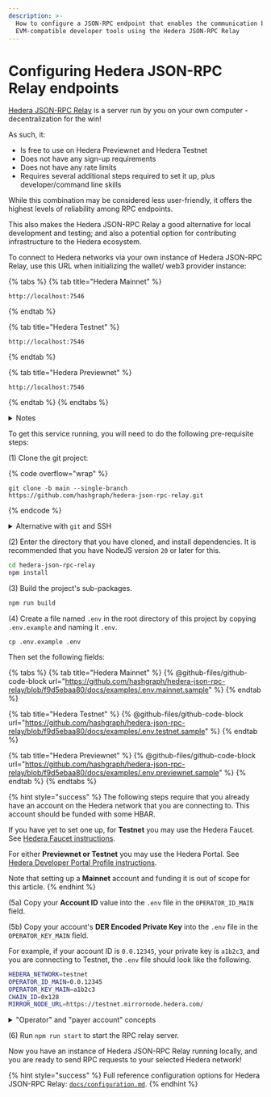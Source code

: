 ```yaml
---
description: >-
  How to configure a JSON-RPC endpoint that enables the communication between
  EVM-compatible developer tools using the Hedera JSON-RPC Relay
---
```


# Configuring Hedera JSON-RPC Relay endpoints

[Hedera JSON-RPC Relay](https://github.com/hashgraph/hedera-json-rpc-relay) is a server run by you on your own computer - decentralization for the win!

As such, it:

* Is free to use on Hedera Previewnet and Hedera Testnet
* Does not have any sign-up requirements
* Does not have any rate limits
* Requires several additional steps required to set it up, plus developer/command line skills

While this combination may be considered less user-friendly, it offers the highest levels of reliability among RPC endpoints.

This also makes the Hedera JSON-RPC Relay a good alternative for local development and testing; and also a potential option for contributing infrastructure to the Hedera ecosystem.

To connect to Hedera networks via your own instance of Hedera JSON-RPC Relay, use this URL when initializing the wallet/ web3 provider instance:

{% tabs %}
{% tab title="Hedera Mainnet" %}
```
http://localhost:7546
```
{% endtab %}

{% tab title="Hedera Testnet" %}
```
http://localhost:7546
```
{% endtab %}

{% tab title="Hedera Previewnet" %}
```
http://localhost:7546
```
{% endtab %}
{% endtabs %}

<details>

<summary>Notes</summary>

(1) The RPC endpoint URL, including the port number `7546`, is the same for whichever network you intend to connect to: Hedera Previewnet, Hedera Testnet, and Hedera Mainnet. The selection of network depends upon the configuration file, which we will create in subsequent steps.

(2) The `hedera-json-rpc-relay` server is designed to be able to be deployed in your own cloud instances. For _non-production_ use cases, a Docker compose file is provided. For _production_ use cases Kubernetes Helm charts are provided. However, both the Docker and Kubernetes options are beyond the scope of this tutorial. This tutorial focuses on simply configuring and running the server directly.

</details>

To get this service running, you will need to do the following pre-requisite steps:

(1) Clone the git project:

{% code overflow="wrap" %}
```shell
git clone -b main --single-branch  https://github.com/hashgraph/hedera-json-rpc-relay.git
```
{% endcode %}

<details>

<summary>Alternative with <code>git</code> and SSH</summary>

If you have [configured SSH](https://docs.github.com/en/authentication/connecting-to-github-with-ssh) to work with `git`, you may wish use this command instead:

{% code overflow="wrap" %}
```shell
git clone -b main --single-branch git@github.com:hashgraph/hedera-json-rpc-relay.git
```
{% endcode %}

</details>

(2) Enter the directory that you have cloned, and install dependencies. It is recommended that you have NodeJS version `20` or later for this.

```sh
cd hedera-json-rpc-relay
npm install
```

(3) Build the project's sub-packages.

```sh
npm run build
```

(4) Create a file named `.env` in the root directory of this project by copying `.env.example` and naming it `.env`.

```shell
cp .env.example .env
```

Then set the following fields:

{% tabs %}
{% tab title="Hedera Mainnet" %}
{% @github-files/github-code-block url="https://github.com/hashgraph/hedera-json-rpc-relay/blob/f9d5ebaa80/docs/examples/.env.mainnet.sample" %}
{% endtab %}

{% tab title="Hedera Testnet" %}
{% @github-files/github-code-block url="https://github.com/hashgraph/hedera-json-rpc-relay/blob/f9d5ebaa80/docs/examples/.env.testnet.sample" %}
{% endtab %}

{% tab title="Hedera Previewnet" %}
{% @github-files/github-code-block url="https://github.com/hashgraph/hedera-json-rpc-relay/blob/f9d5ebaa80/docs/examples/.env.previewnet.sample" %}
{% endtab %}
{% endtabs %}

{% hint style="success" %}
The following steps require that you already have an account on the Hedera network that you are connecting to. This account should be funded with some HBAR.

If you have yet to set one up, for **Testnet** you may use the Hedera Faucet. See [Hedera Faucet instructions](https://docs.hedera.com/hedera/getting-started/introduction#hedera-developer-portal-profile).

For either **Previewnet or Testnet** you may use the Hedera Portal. See [Hedera Developer Portal Profile instructions](https://docs.hedera.com/hedera/getting-started/introduction#hedera-developer-portal-profile).

Note that setting up a **Mainnet** account and funding it is out of scope for this article.
{% endhint %}

(5a) Copy your **Account ID** value into the `.env` file in the `OPERATOR_ID_MAIN` field.

(5b) Copy your account's **DER Encoded Private Key** into the `.env` file in the `OPERATOR_KEY_MAIN` field.

For example, if your account ID is `0.0.12345`, your private key is `a1b2c3`, and you are connecting to Testnet, the `.env` file should look like the following.

```sh
HEDERA_NETWORK=testnet
OPERATOR_ID_MAIN=0.0.12345
OPERATOR_KEY_MAIN=a1b2c3
CHAIN_ID=0x128
MIRROR_NODE_URL=https://testnet.mirrornode.hedera.com/
```

<details>

<summary>"Operator" and "payer account" concepts</summary>

Like other EVM-compatible networks, transactions must be paid for in the native currency. This is true for Hedera as well, where all transactions are paid for, denominated in HBAR.

Unlike other EVM-compatible networks, when an EVM transaction is submitted on a Hedera network, that transaction can be paid for by a **different** "payer account". The `hedera-json-rpc-relay` takes care of this automatically for you, wrapping the transaction. This is why there is a need for an `OPERATOR_ID_MAIN` and `OPERATOR_KEY_MAIN`, as this is the "payer account".

This effectively means that running and instance of `hedera-json-rpc-relay` on Hedera Mainnet is **not free**. On other Hedera networks, e.g. Hedera Testnet, where HBAR are obtained for free, it is effectively **free**. Apart from HBAR costs, the relay service is indeed free to use, and you are really limited only by your own hardware.

</details>

(6) Run `npm run start` to start the RPC relay server.

Now you have an instance of Hedera JSON-RPC Relay running locally, and you are ready to send RPC requests to your selected Hedera network!

{% hint style="success" %}
Full reference configuration options for Hedera JSON-RPC Relay: [`docs/configuration.md`](https://github.com/hashgraph/hedera-json-rpc-relay/blob/main/docs/configuration.md).
{% endhint %}
